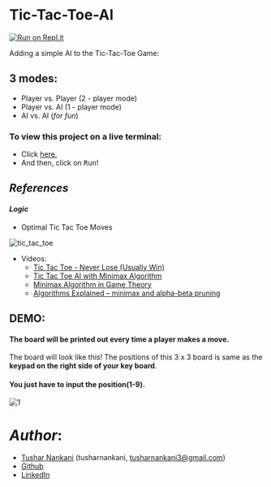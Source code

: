 # Tic-Tac-Toe-AI

[![Run on Repl.it](https://repl.it/badge/github/tusharnankani/Tic-Tac-Toe-AI)](https://repl.it/github/tusharnankani/Tic-Tac-Toe-AI)

Adding a simple AI to the Tic-Tac-Toe Game:

## 3 modes:
- Player vs. Player (2 - player mode)
- Player vs. AI (1 - player mode)
- AI vs. AI (*for fun*)

### To view this project on a live terminal:
- Click [here.](https://repl.it/github/tusharnankani/Tic-Tac-Toe-AI)
- And then, click on <kbd>Run</kbd>!


## *References*
#### *Logic*
- Optimal Tic Tac Toe Moves


![tic_tac_toe](https://user-images.githubusercontent.com/61280281/91558896-ba479700-e954-11ea-8415-3759e555ad23.png)

- Videos:
  - [Tic Tac Toe - Never Lose (Usually Win)](https://www.youtube.com/watch?v=5n2aQ3UQu9Y&feature=youtu.be)
  - [Tic Tac Toe AI with Minimax Algorithm](https://www.youtube.com/watch?v=trKjYdBASyQ&feature=youtu.be)
  - [Minimax Algorithm in Game Theory](https://www.geeksforgeeks.org/minimax-algorithm-in-game-theory-set-1-introduction/)
  - [Algorithms Explained – minimax and alpha-beta pruning](https://www.youtube.com/watch?v=l-hh51ncgDI)


## DEMO:
#### The board will be printed out every time a player makes a move.
The board will look like this!
The positions of this 3 x 3 board is same as the **keypad on the right side of your key board**.


#### You just have to input the position(1-9).
![1](https://user-images.githubusercontent.com/61280281/81096720-799abc80-8f24-11ea-97cc-de65614cbd92.png)
  
  
# *Author*:
- [Tushar Nankani](https://github.com/tusharnankani)  (tusharnankani, tusharnankani3@gmail.com)
- [Github](https://www.github.com/tusharnankani)
- [LinkedIn](https://www.linkedin.com/in/tusharnankani)
